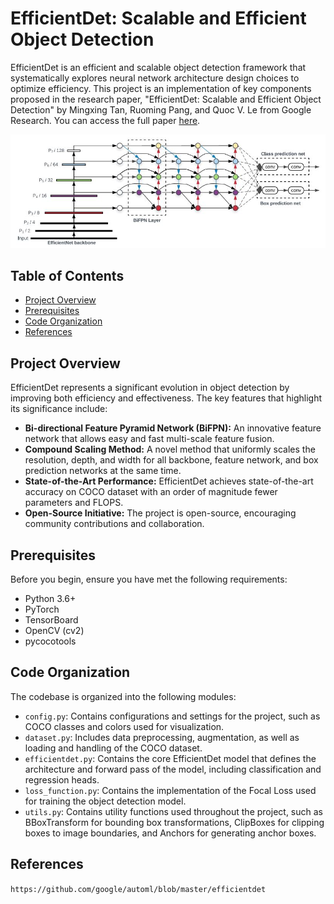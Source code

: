# EfficientDet: Scalable and Efficient Object Detection

EfficientDet is an efficient and scalable object detection framework that systematically explores neural network architecture design choices to optimize efficiency. This project is an implementation of key components proposed in the research paper, "EfficientDet: Scalable and Efficient Object Detection" by Mingxing Tan, Ruoming Pang, and Quoc V. Le from Google Research. You can access the full paper [here](https://arxiv.org/abs/1911.09070).

![EfficientDet Architecture](Images/EfficientDet_Architecture.jpg)

## Table of Contents

- [Project Overview](#project-overview)
- [Prerequisites](#prerequisites)
- [Code Organization](#code-organization)
- [References](#references)

## Project Overview

EfficientDet represents a significant evolution in object detection by improving both efficiency and effectiveness. The key features that highlight its significance include:

- **Bi-directional Feature Pyramid Network (BiFPN):** An innovative feature network that allows easy and fast multi-scale feature fusion.
- **Compound Scaling Method:** A novel method that uniformly scales the resolution, depth, and width for all backbone, feature network, and box prediction networks at the same time.
- **State-of-the-Art Performance:** EfficientDet achieves state-of-the-art accuracy on COCO dataset with an order of magnitude fewer parameters and FLOPS.
- **Open-Source Initiative:** The project is open-source, encouraging community contributions and collaboration.
  
## Prerequisites

Before you begin, ensure you have met the following requirements:

- Python 3.6+
- PyTorch
- TensorBoard
- OpenCV (cv2)
- pycocotools
  
## Code Organization

The codebase is organized into the following modules:

- `config.py`: Contains configurations and settings for the project, such as COCO classes and colors used for visualization.
- `dataset.py`: Includes data preprocessing, augmentation, as well as loading and handling of the COCO dataset.
- `efficientdet.py`: Contains the core EfficientDet model that defines the architecture and forward pass of the model, including classification and regression heads.
- `loss_function.py`: Contains the implementation of the Focal Loss used for training the object detection model.
- `utils.py`: Contains utility functions used throughout the project, such as BBoxTransform for bounding box transformations, ClipBoxes for clipping boxes to image boundaries, and Anchors for generating anchor boxes.

## References

` https://github.com/google/automl/blob/master/efficientdet 
`
